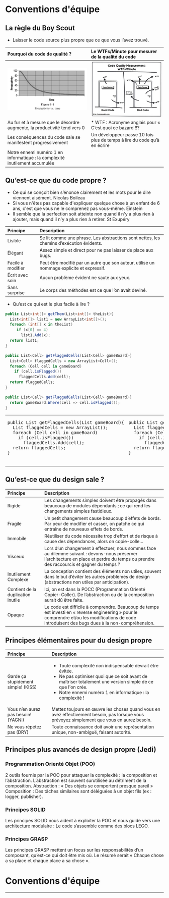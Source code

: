 # Conventions d'équipe

## La règle du Boy Scout
- Laisser le code source plus propre que ce que vous l’avez trouvé.

| Pourquoi du code de qualité ?   | Le WTFs/Minute pour mesurer de la qualité du code |
|:----------|:----------|
| ![productivity](./img/productivity.jpg) | ![WTF](./img/WTF.jpg) |
|	Au fur et à mesure que le désordre augmente, la productivité tend vers 0 | * WTF : Acronyme anglais pour « C’est quoi ce bazard !!? |
|	Les conséquences du code sale se manifestent progressivement |	Un développeur passe 10 fois plus de temps à lire du code qu’à en écrire |
|	Notre ennemi numéro 1 en informatique : la complexité inutilement accumulée |



## Qu’est-ce que du code propre ?
-	Ce qui se conçoit bien s’énonce clairement et les mots pour le dire viennent aisément. Nicolas Boileau 
-	Si vous n'êtes pas capable d'expliquer quelque chose à un enfant de 6 ans, c'est que vous ne le comprenez pas vous-même. Einstein
-	Il semble que la perfection soit atteinte non quand il n'y a plus rien à ajouter, mais quand il n'y a plus rien à retirer. St Exupéry

| Principe   | Description |
|:----------|:----------|
| Lisible | Se lit comme une phrase. Les abstractions sont nettes, les chemins d’exécution évidents. |
| Élégant | Assez simple et direct pour ne pas laisser de place aux bugs.|
| Facile à modifier | Peut être modifié par un autre que son auteur, utilise un nommage explicite et expressif.|
| Écrit avec soin | Aucun problème évident ne saute aux yeux.|
| Sans surprise | Le corps des méthodes est ce que l’on avait deviné.|

- Qu’est ce qui est le plus facile à lire ?
```c#
public List<int[]> getThem(List<int[]> theList){
  List<int[]> list1 = new ArrayList<int[]>();
  foreach (int[] x in theList)
     if (x[0] == 4)
       list1.Add(x);
  return list1;
}
```
```c#
public List<Cell> getFlaggedCells(List<Cell> gameBoard){
  List<Cell> flaggedCells = new ArrayList<Cell>();
  foreach (Cell cell in gameBoard)
    if (cell.isFlagged())
      flaggedCells.Add(cell);
  return flaggedCells;
}
```
```c#
public List<Cell> getFlaggedCells(List<Cell> gameBoard){
  return gameBoard.Where(cell => cell.isFlagged());
}
```
<table>
<tr>
<td>
   <pre lang="csharp">
public List<Cell> getFlaggedCells(List<Cell> gameBoard){
  List<Cell> flaggedCells = new ArrayList<Cell>();
  foreach (Cell cell in gameBoard)
    if (cell.isFlagged())
      flaggedCells.Add(cell);
  return flaggedCells;
}
   </pre>
</td>
<td>
  <pre lang="csharp">
public List<Cell> getFlaggedCells(List<Cell> gameBoard){
  List<Cell> flaggedCells = new ArrayList<Cell>();
  foreach (Cell cell in gameBoard)
    if (cell.isFlagged())
      flaggedCells.Add(cell);
  return flaggedCells;
}
  </pre>
</td>
<td>
  <pre lang="csharp">
public List<Cell> getFlaggedCells(List<Cell> gameBoard){
  return gameBoard.Where(cell => cell.isFlagged());
}
  </pre>
</td>
</tr>
</table>
  
## Qu’est-ce que du design sale ?
| Principe   | Description |
|:----------|:----------|
| Rigide | Les changements simples doivent être propagés dans beaucoup de modules dépendants ; ce qui rend les changements simples fastidieux.|
| Fragile | Un petit changement cause beaucoup d’effets de bords. Par peur de modifier et casser, on patche ce qui entraîne de nouveaux effets de bords.|
| Immobile | Réutiliser du code nécessite trop d’effort et de risque à cause des dépendances,  alors on copie-colle… |
| Visceux | Lors d’un changement à effectuer, nous sommes face au dilemme suivant : devons-nous préserver l’architecture en place et perdre du temps ou prendre des raccourcis et gagner du temps ? |
| Inutilement Complexe | La conception contient des éléments non utiles, souvent dans le but d’éviter les autres problèmes de design (abstractions non utiles par anticipation). |
| Contient de la duplication inutile | Ici, on est dans la POCC (Programmation Orienté Copier-Coller). De l’abstraction ou de la composition aurait dû être faite.| 
| Opaque | Le code est difficile à comprendre. Beaucoup de temps est investi en « reverse engineering » pour le comprendre et/ou les modifications de code introduisent des bugs dues à la non-compréhension.|
## Principes élémentaires pour du design propre 

| Principe   | Description |
|:----------|:----------|
| Garde ça stupidement simple! (KISS) | <ul><li>Toute complexité non indispensable devrait être évitée.</li><li>Ne pas optimiser quoi que ce soit avant de maîtriser totalement une version simple de ce que l'on crée.</li><li>Notre ennemi numéro 1 en informatique : la complexité !</li></ul>|
| Vous n’en aurez pas besoin! (YAGNI) | Mettez toujours en œuvre les choses quand vous en avez effectivement besoin, pas lorsque vous prévoyez simplement que vous en aurez besoin.|
| Ne vous répétez pas (DRY) | Toute connaissance doit avoir une représentation unique, non-ambiguë, faisant autorité.|

## Principes plus avancés de design propre (Jedi)
### Programmation Orienté Objet (POO)
2 outils fournis par la POO pour attaquer la complexité : la composition et l’abstraction. L’abstraction est souvent surutilisée au détriment de la composition. 
Abstraction : « Des objets se comportent presque pareil »
Composition : Des tâches similaires sont déléguées à un objet fils (ex : logger, publisher). 
### Principes SOLID
Les principes SOLID nous aident à exploiter la POO et nous guide vers une architecture modulaire : Le code s’assemble comme des blocs LEGO.
### Principes GRASP
Les principes GRASP mettent un focus sur les responsabilités d’un composant, qu’est-ce qui doit être mis où. Le résumé serait « Chaque chose a sa place et chaque place a sa chose ».

# Conventions d'équipe


<table>
  <tr>
    <td>
      <div>

## Pourquoi du code de qualité ?
-	Au fur et à mesure que le désordre augmente, la productivité tend vers 0 
-	Un développeur passe 10 fois plus de temps à lire du code qu’à en écrire 
-	Les conséquences du code sale se manifestent progressivement 
-	Notre ennemi numéro 1 en informatique : la complexité inutilement accumulée
![productivity](./img/productivity.jpg)

## Meilleure métrique pour mesurer de la qualité du code : WTFs/Minute
![WTF](./img/WTF.jpg)
* WTF : Acronyme anglais pour « C’est quoi ce bazard !!? »

      </div>
    </td>
  <td>
      
## Qu’est-ce que du code sale ?
-	Un marécage où on se perd
-	Aussi loin qu’on avance à la recherche d’un indice, 
tout ce que l’on voit c’est du code sans signification
-	Du code sans structure
-	Du code dupliqué
-	Un patchwork 1000 fois reprisé
-	Complexité inutile
-	Structures de données mal adaptées au besoin
-	Commentaires inappropriés

## Qu’est-ce que du code propre ?
-	Ce qui se conçoit bien s’énonce clairement et les mots pour le dire viennent aisément. Nicolas Boileau 
-	Si vous n'êtes pas capable d'expliquer quelque chose à un enfant de 6 ans, c'est que vous ne le comprenez pas vous-même. Einstein
-	Il semble que la perfection soit atteinte non quand il n'y a plus rien à ajouter, mais quand il n'y a plus rien à retirer. St Exupéry
### Lisible
- Se lit comme une phrase. Les abstractions sont nettes, les chemins d’exécution évidents.
- Qu’est ce qui est le plus facile à lire ?
```c#
public List<int[]> getThem(List<int[]> theList){
  List<int[]> list1 = new ArrayList<int[]>();
  foreach (int[] x in theList)
     if (x[0] == 4)
       list1.Add(x);
  return list1;
}
```
```c#
public List<Cell> getFlaggedCells(List<Cell> gameBoard){
  List<Cell> flaggedCells = new ArrayList<Cell>();
  foreach (Cell cell in gameBoard)
    if (cell.isFlagged())
      flaggedCells.Add(cell);
  return flaggedCells;
}
```
```c#
public List<Cell> getFlaggedCells(List<Cell> gameBoard){
  return gameBoard.Where(cell => cell.isFlagged());
}
```
### Élégant
- Assez simple et direct pour ne pas laisser de place aux bugs.
### Facile à modifier
- Peut être modifié par un autre que son auteur, utilise un nommage explicite et expressif.
### Écrit avec soin
- Aucun problème évident ne saute aux yeux.
### Sans surprise
- Le corps des méthodes est ce que l’on avait deviné
## La règle du Boy Scout
- Laisser le code source plus propre que ce que vous l’avez trouvé.
      
    </td>

    <td>
  
## Qu’est-ce que du design sale ?
### Rigide
- Les changements simples doivent être propagés dans beaucoup de modules dépendants ; ce qui rend les changements simples fastidieux.
### Fragile
- Un petit changement cause beaucoup d’effets de bords. Par peur de modifier et casser, on patche ce qui entraîne de nouveaux effets de bords.
### Immobile
- Réutiliser du code nécessite trop d’effort et de risque à cause des dépendances,  alors on copie-colle…
### Visceux
- Lors d’un changement à effectuer, nous sommes face au dilemme suivant : devons-nous préserver l’architecture en place et perdre du temps ou prendre des raccourcis et gagner du temps ? 
### Inutilement Complexe
- La conception contient des éléments non utiles, souvent dans le but d’éviter les autres problèmes de design (abstractions non utiles par anticipation).
### Contient de la duplication inutile
- Ici, on est dans la POCC (Programmation Orienté Copier-Coller). De l’abstraction ou de la composition aurait dû être faite. 
### Opaque
- Le code est difficile à comprendre. Beaucoup de temps est investi en « reverse engineering » pour le comprendre et/ou les modifications de code introduisent des bugs dues à la non-compréhension.
## Principes élémentaires pour du design propre 
### Garde ça stupidement simple ! (KISS)
-	Toute complexité non indispensable devrait être évitée. 
-	Ne pas optimiser quoi que ce soit avant de maîtriser totalement une version simple de ce que l'on crée.
-	Notre ennemi numéro 1 en informatique : la complexité !
### Vous n’en aurez pas besoin ! (YAGNI)
- Mettez toujours en œuvre les choses quand vous en avez effectivement besoin, pas lorsque vous prévoyez simplement que vous en aurez besoin.
### Ne vous répétez pas (DRY)
- Toute connaissance doit avoir une représentation unique, non-ambiguë, faisant autorité.
## Principes plus avancés de design propre (Jedi)
### Programmation Orienté Objet (POO)
2 outils fournis par la POO pour attaquer la complexité : la composition et l’abstraction. L’abstraction est souvent surutilisée au détriment de la composition. 
Abstraction : « Des objets se comportent presque pareil »
Composition : Des tâches similaires sont déléguées à un objet fils (ex : logger, publisher). 
### Principes SOLID
Les principes SOLID nous aident à exploiter la POO et nous guide vers une architecture modulaire : Le code s’assemble comme des blocs LEGO.
### Principes GRASP
Les principes GRASP mettent un focus sur les responsabilités d’un composant, qu’est-ce qui doit être mis où. Le résumé serait « Chaque chose a sa place et chaque place a sa chose ».
  
    </td>
   
  </tr>
 
</table>

| Tables   |      Are      |  Cool |
|----------|:-------------:|------:|
| ## Pourquoi du code de qualité ? |  left-aligned | $1600 |
| col 2 is |    centered   |   $12 |
| col 3 is | right-aligned |    $1 |
